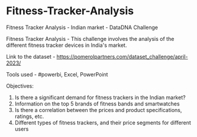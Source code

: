# Fitness-Tracker-Analysis
Fitness Tracker Analysis - Indian market - DataDNA Challenge

Fitness Tracker Analysis - This challenge involves the analysis of the different fitness tracker devices in India's market.

Link to the dataset - https://pomerolpartners.com/dataset_challenge/april-2023/

Tools used - #powerbi, Excel, PowerPoint

Objectives:
1. Is there a significant demand for fitness trackers in the Indian market?
2. Information on the top 5 brands of fitness bands and smartwatches
3. Is there a correlation between the prices and product specifications, ratings, etc.
4. Different types of fitness trackers, and their price segments for different users


